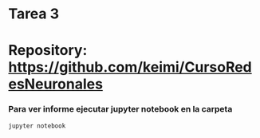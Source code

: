 # Tarea 3
# Repository: https://github.com/keimi/CursoRedesNeuronales

### Para ver informe ejecutar jupyter notebook en la carpeta

```
jupyter notebook
```
